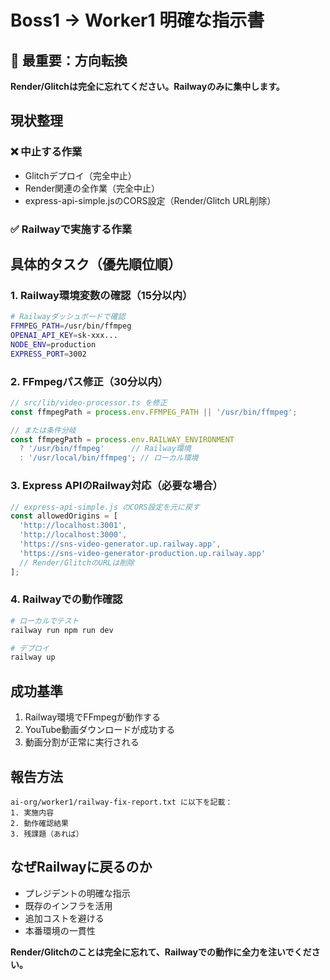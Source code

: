 # Boss1 → Worker1 明確な指示書

## 🚨 最重要：方向転換

**Render/Glitchは完全に忘れてください。Railwayのみに集中します。**

## 現状整理

### ❌ 中止する作業
- Glitchデプロイ（完全中止）
- Render関連の全作業（完全中止）
- express-api-simple.jsのCORS設定（Render/Glitch URL削除）

### ✅ Railwayで実施する作業

## 具体的タスク（優先順位順）

### 1. Railway環境変数の確認（15分以内）
```bash
# Railwayダッシュボードで確認
FFMPEG_PATH=/usr/bin/ffmpeg
OPENAI_API_KEY=sk-xxx...
NODE_ENV=production
EXPRESS_PORT=3002
```

### 2. FFmpegパス修正（30分以内）
```javascript
// src/lib/video-processor.ts を修正
const ffmpegPath = process.env.FFMPEG_PATH || '/usr/bin/ffmpeg';

// または条件分岐
const ffmpegPath = process.env.RAILWAY_ENVIRONMENT 
  ? '/usr/bin/ffmpeg'      // Railway環境
  : '/usr/local/bin/ffmpeg'; // ローカル環境
```

### 3. Express APIのRailway対応（必要な場合）
```javascript
// express-api-simple.js のCORS設定を元に戻す
const allowedOrigins = [
  'http://localhost:3001',
  'http://localhost:3000',
  'https://sns-video-generator.up.railway.app',
  'https://sns-video-generator-production.up.railway.app'
  // Render/GlitchのURLは削除
];
```

### 4. Railwayでの動作確認
```bash
# ローカルでテスト
railway run npm run dev

# デプロイ
railway up
```

## 成功基準
1. Railway環境でFFmpegが動作する
2. YouTube動画ダウンロードが成功する
3. 動画分割が正常に実行される

## 報告方法
```
ai-org/worker1/railway-fix-report.txt に以下を記載：
1. 実施内容
2. 動作確認結果
3. 残課題（あれば）
```

## なぜRailwayに戻るのか
- プレジデントの明確な指示
- 既存のインフラを活用
- 追加コストを避ける
- 本番環境の一貫性

**Render/Glitchのことは完全に忘れて、Railwayでの動作に全力を注いでください。**
